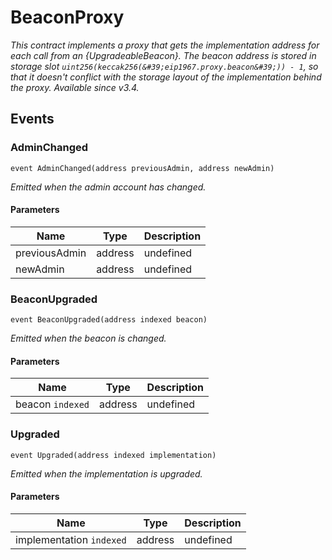 # BeaconProxy







*This contract implements a proxy that gets the implementation address for each call from an {UpgradeableBeacon}. The beacon address is stored in storage slot `uint256(keccak256(&#39;eip1967.proxy.beacon&#39;)) - 1`, so that it doesn&#39;t conflict with the storage layout of the implementation behind the proxy. _Available since v3.4._*


## Events

### AdminChanged

```solidity
event AdminChanged(address previousAdmin, address newAdmin)
```



*Emitted when the admin account has changed.*

#### Parameters

| Name | Type | Description |
|---|---|---|
| previousAdmin  | address | undefined |
| newAdmin  | address | undefined |

### BeaconUpgraded

```solidity
event BeaconUpgraded(address indexed beacon)
```



*Emitted when the beacon is changed.*

#### Parameters

| Name | Type | Description |
|---|---|---|
| beacon `indexed` | address | undefined |

### Upgraded

```solidity
event Upgraded(address indexed implementation)
```



*Emitted when the implementation is upgraded.*

#### Parameters

| Name | Type | Description |
|---|---|---|
| implementation `indexed` | address | undefined |



